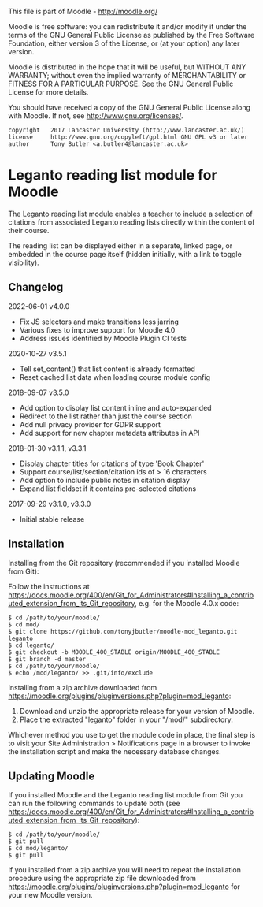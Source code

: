 This file is part of Moodle - http://moodle.org/

Moodle is free software: you can redistribute it and/or modify
it under the terms of the GNU General Public License as published by
the Free Software Foundation, either version 3 of the License, or
(at your option) any later version.

Moodle is distributed in the hope that it will be useful,
but WITHOUT ANY WARRANTY; without even the implied warranty of
MERCHANTABILITY or FITNESS FOR A PARTICULAR PURPOSE.  See the
GNU General Public License for more details.

You should have received a copy of the GNU General Public License
along with Moodle.  If not, see <http://www.gnu.org/licenses/>.

    copyright   2017 Lancaster University (http://www.lancaster.ac.uk/)
    license     http://www.gnu.org/copyleft/gpl.html GNU GPL v3 or later
    author      Tony Butler <a.butler4@lancaster.ac.uk>


Leganto reading list module for Moodle
======================================

The Leganto reading list module enables a teacher to include a selection of
citations from associated Leganto reading lists directly within the content
of their course.

The reading list can be displayed either in a separate, linked page, or
embedded in the course page itself (hidden initially, with a link to toggle
visibility).


Changelog
---------

2022-06-01  v4.0.0

  * Fix JS selectors and make transitions less jarring
  * Various fixes to improve support for Moodle 4.0
  * Address issues identified by Moodle Plugin CI tests

2020-10-27  v3.5.1

  * Tell set_content() that list content is already formatted
  * Reset cached list data when loading course module config

2018-09-07  v3.5.0

  * Add option to display list content inline and auto-expanded
  * Redirect to the list rather than just the course section
  * Add null privacy provider for GDPR support
  * Add support for new chapter metadata attributes in API

2018-01-30  v3.1.1, v3.3.1

  * Display chapter titles for citations of type 'Book Chapter'
  * Support course/list/section/citation ids of > 16 characters
  * Add option to include public notes in citation display
  * Expand list fieldset if it contains pre-selected citations

2017-09-29  v3.1.0, v3.3.0

  * Initial stable release


Installation
------------

Installing from the Git repository (recommended if you installed Moodle from
Git):

Follow the instructions at
https://docs.moodle.org/400/en/Git_for_Administrators#Installing_a_contributed_extension_from_its_Git_repository,
e.g. for the Moodle 4.0.x code:

    $ cd /path/to/your/moodle/
    $ cd mod/
    $ git clone https://github.com/tonyjbutler/moodle-mod_leganto.git leganto
    $ cd leganto/
    $ git checkout -b MOODLE_400_STABLE origin/MOODLE_400_STABLE
    $ git branch -d master
    $ cd /path/to/your/moodle/
    $ echo /mod/leganto/ >> .git/info/exclude


Installing from a zip archive downloaded from
https://moodle.org/plugins/pluginversions.php?plugin=mod_leganto:

1. Download and unzip the appropriate release for your version of Moodle.
2. Place the extracted "leganto" folder in your "/mod/" subdirectory.

Whichever method you use to get the module code in place, the final step is to
visit your Site Administration > Notifications page in a browser to invoke the
installation script and make the necessary database changes.


Updating Moodle
---------------
If you installed Moodle and the Leganto reading list module from Git you can
run the following commands to update both (see
https://docs.moodle.org/400/en/Git_for_Administrators#Installing_a_contributed_extension_from_its_Git_repository):

    $ cd /path/to/your/moodle/
    $ git pull
    $ cd mod/leganto/
    $ git pull

If you installed from a zip archive you will need to repeat the installation
procedure using the appropriate zip file downloaded from
https://moodle.org/plugins/pluginversions.php?plugin=mod_leganto for your
new Moodle version.
